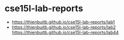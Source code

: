# cse15l-lab-reports
- https://thienbuitb.github.io/cse15l-lab-reports/lab1
- https://thienbuitb.github.io/cse15l-lab-reports/lab2
https://thienbuitb.github.io/cse15l-lab-reports/lab44

